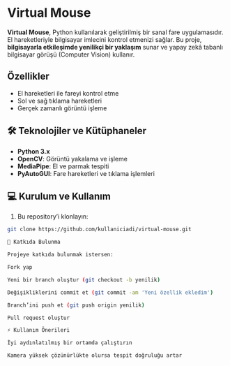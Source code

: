 # Virtual Mouse

**Virtual Mouse**, Python kullanılarak geliştirilmiş bir sanal fare uygulamasıdır.  
El hareketleriyle bilgisayar imlecini kontrol etmenizi sağlar. Bu proje, **bilgisayarla etkileşimde yenilikçi bir yaklaşım** sunar ve yapay zekâ tabanlı bilgisayar görüşü (Computer Vision) kullanır.  


## Özellikler

- El hareketleri ile fareyi kontrol etme
- Sol ve sağ tıklama hareketleri
- Gerçek zamanlı görüntü işleme 

## 🛠️ Teknolojiler ve Kütüphaneler

- **Python 3.x**
- **OpenCV**: Görüntü yakalama ve işleme
- **MediaPipe**: El ve parmak tespiti
- **PyAutoGUI**: Fare hareketleri ve tıklama işlemleri  

## 💻 Kurulum ve Kullanım

1. Bu repository’i klonlayın:

```bash
git clone https://github.com/kullaniciadi/virtual-mouse.git

🤝 Katkıda Bulunma

Projeye katkıda bulunmak istersen:

Fork yap

Yeni bir branch oluştur (git checkout -b yenilik)

Değişikliklerini commit et (git commit -am 'Yeni özellik ekledim')

Branch’ini push et (git push origin yenilik)

Pull request oluştur

⚡ Kullanım Önerileri

İyi aydınlatılmış bir ortamda çalıştırın

Kamera yüksek çözünürlükte olursa tespit doğruluğu artar
